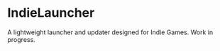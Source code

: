 IndieLauncher
=============

A lightweight launcher and updater designed for Indie Games. Work in progress.
